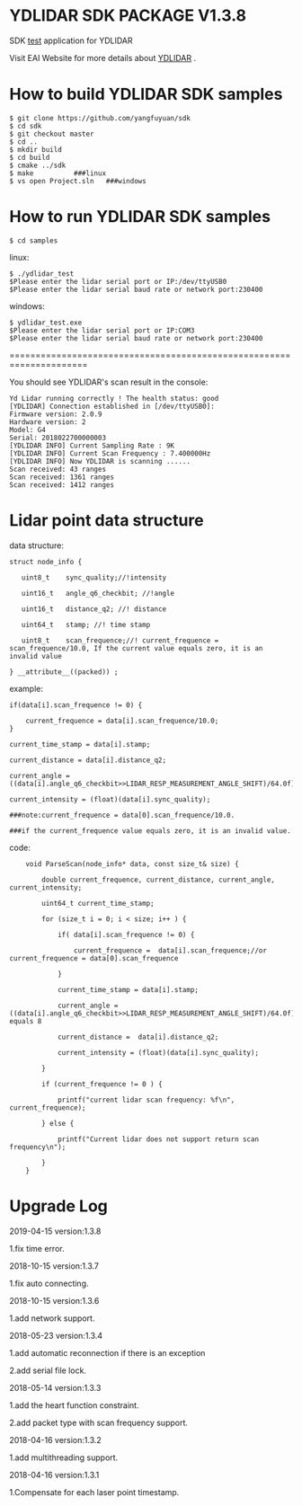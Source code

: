 YDLIDAR SDK PACKAGE V1.3.8
=====================================================================

SDK [test](https://github.com/yangfuyuan/sdk/tree/non-singleton) application for YDLIDAR

Visit EAI Website for more details about [YDLIDAR](http://www.ydlidar.com/) .

How to build YDLIDAR SDK samples
=====================================================================
    $ git clone https://github.com/yangfuyuan/sdk
    $ cd sdk
    $ git checkout master
    $ cd ..
    $ mkdir build
    $ cd build
    $ cmake ../sdk
    $ make			###linux
    $ vs open Project.sln	###windows
    
How to run YDLIDAR SDK samples
=====================================================================
    $ cd samples

linux:

    $ ./ydlidar_test
    $Please enter the lidar serial port or IP:/dev/ttyUSB0
    $Please enter the lidar serial baud rate or network port:230400

windows:

    $ ydlidar_test.exe
    $Please enter the lidar serial port or IP:COM3
    $Please enter the lidar serial baud rate or network port:230400

=====================================================================

You should see YDLIDAR's scan result in the console:

    Yd Lidar running correctly ! The health status: good
    [YDLIDAR] Connection established in [/dev/ttyUSB0]:
    Firmware version: 2.0.9
    Hardware version: 2
    Model: G4
    Serial: 2018022700000003
    [YDLIDAR INFO] Current Sampling Rate : 9K
    [YDLIDAR INFO] Current Scan Frequency : 7.400000Hz
    [YDLIDAR INFO] Now YDLIDAR is scanning ......
    Scan received: 43 ranges
    Scan received: 1361 ranges
    Scan received: 1412 ranges


Lidar point data structure
=====================================================================

data structure:

    struct node_info {

       uint8_t    sync_quality;//!intensity

       uint16_t   angle_q6_checkbit; //!angle

       uint16_t   distance_q2; //! distance

       uint64_t   stamp; //! time stamp

       uint8_t    scan_frequence;//! current_frequence = scan_frequence/10.0, If the current value equals zero, it is an invalid value
 
    } __attribute__((packed)) ;

example:

    if(data[i].scan_frequence != 0) {

        current_frequence = data[i].scan_frequence/10.0;
    }

    current_time_stamp = data[i].stamp;

    current_distance = data[i].distance_q2;

    current_angle = ((data[i].angle_q6_checkbit>>LIDAR_RESP_MEASUREMENT_ANGLE_SHIFT)/64.0f);

    current_intensity = (float)(data[i].sync_quality);

    ###note:current_frequence = data[0].scan_frequence/10.0.

    ###if the current_frequence value equals zero, it is an invalid value.

code:
        
        void ParseScan(node_info* data, const size_t& size) {

            double current_frequence, current_distance, current_angle, current_intensity;

            uint64_t current_time_stamp;

            for (size_t i = 0; i < size; i++ ) {

                if( data[i].scan_frequence != 0) {

                    current_frequence =  data[i].scan_frequence;//or current_frequence = data[0].scan_frequence

                }

                current_time_stamp = data[i].stamp;

                current_angle = ((data[i].angle_q6_checkbit>>LIDAR_RESP_MEASUREMENT_ANGLE_SHIFT)/64.0f);//LIDAR_RESP_MEASUREMENT_ANGLE_SHIFT equals 8

                current_distance =  data[i].distance_q2;

                current_intensity = (float)(data[i].sync_quality);

            }

            if (current_frequence != 0 ) {

                printf("current lidar scan frequency: %f\n", current_frequence);

            } else {

                printf("Current lidar does not support return scan frequency\n");

            }
        }


Upgrade Log
=====================================================================

2019-04-15 version:1.3.8

   1.fix time error.

2018-10-15 version:1.3.7

   1.fix auto connecting.

2018-10-15 version:1.3.6

   1.add network support.

2018-05-23 version:1.3.4

   1.add automatic reconnection if there is an exception

   2.add serial file lock.

2018-05-14 version:1.3.3

   1.add the heart function constraint.

   2.add packet type with scan frequency support.

2018-04-16 version:1.3.2

   1.add multithreading support.

2018-04-16 version:1.3.1

   1.Compensate for each laser point timestamp.

